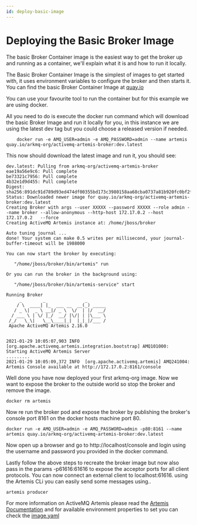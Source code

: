 ```yaml
---
id: deploy-basic-image
---
```


# Deploying the Basic Broker Image

The basic Broker Container image is the easiest way to get the broker up and running as a container, we'll explain what it is and how to run it locally.

The Basic Broker Container Image is the simplest of images to get started with, it uses environment variables to configure the broker and then starts it.
You can find the basic Broker Container Image at [quay.io](https://quay.io/repository/arkmq-org/activemq-artemis-broker)

You can use your favourite tool to run the container but for this example we are using docker.

All you need to do is execute the docker run command which will download the basic Broker Image and run it locally for you,
in this instance we are using the latest dev tag but you could choose a released version if needed.  

```shell script
    docker run -e AMQ_USER=admin -e AMQ_PASSWORD=admin --name artemis quay.io/arkmq-org/activemq-artemis-broker:dev.latest
```

This now should download the latest image and run it, you should see:


```shell script
dev.latest: Pulling from arkmq-org/activemq-artemis-broker
eae19a56e9c6: Pull complete
be73321c7956: Pull complete
4b32e1d9d455: Pull complete
Digest: sha256:891dc91d789d93ed474df00355bd173c3980158aa68cba0737a81b920fc0bf2f
Status: Downloaded newer image for quay.io/arkmq-org/activemq-artemis-broker:dev.latest
Creating Broker with args --user XXXXX --password XXXXX --role admin --name broker --allow-anonymous --http-host 172.17.0.2 --host 172.17.0.2   --force
Creating ActiveMQ Artemis instance at: /home/jboss/broker

Auto tuning journal ...
done! Your system can make 0.5 writes per millisecond, your journal-buffer-timeout will be 1988000

You can now start the broker by executing:  

   "/home/jboss/broker/bin/artemis" run

Or you can run the broker in the background using:

   "/home/jboss/broker/bin/artemis-service" start

Running Broker
     _        _               _
    / \  ____| |_  ___ __  __(_) _____
   / _ \|  _ \ __|/ _ \  \/  | |/  __/
  / ___ \ | \/ |_/  __/ |\/| | |\___ \
 /_/   \_\|   \__\____|_|  |_|_|/___ /
 Apache ActiveMQ Artemis 2.16.0


2021-01-29 10:05:07,903 INFO  [org.apache.activemq.artemis.integration.bootstrap] AMQ101000: Starting ActiveMQ Artemis Server
.........
2021-01-29 10:05:09,372 INFO  [org.apache.activemq.artemis] AMQ241004: Artemis Console available at http://172.17.0.2:8161/console
```

Well done you have now deployed your first arkmq-org image. Now we want to expose the broker to the outside world so
stop the broker and remove the image.

```shell script
docker rm artemis
```

Now re run the broker pod and expose the broker by publishing the broker's console port 8161 on the docker hosts machine port 80.

```shell script
docker run -e AMQ_USER=admin -e AMQ_PASSWORD=admin -p80:8161 --name artemis quay.io/arkmq-org/activemq-artemis-broker:dev.latest
```
Now open up a browser and go to http://localhost/console and login using the username and password you provided in the docker command.

Lastly follow the above steps to recreate the broker image but now also pass in the params -p61616:61616 to expose the acceptor
ports for all client protocols. You can now connect an external client to localhost:61616. using the Artemis CLi you can
easily send some messages using..

```shell script
artemis producer
```

For more information on ActiveMQ Artemis please read the [Artemis Documentation](https://activemq.apache.org/components/artemis/documentation/)
and for available environment properties to set you can check the [image.yaml](https://github.com/arkmq-org/activemq-artemis-broker-image/blob/master/image.yaml)
